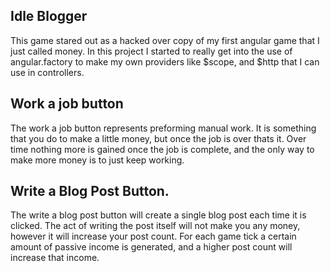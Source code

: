 ## Idle Blogger

This game stared out as a hacked over copy of my first angular game that I just called money. In this project I started to really get into the use of angular.factory to make my own providers like $scope, and $http that I can use in controllers.

## Work a job button

The work a job button represents preforming manual work. It is something that you do to make a little money, but once the job is over thats it. Over time nothing more is gained once the job is complete, and the only way to make more money is to just keep working.

## Write a Blog Post Button.

The write a blog post button will create a single blog post each time it is clicked. The act of writing the post itself will not make you any money, however it will increase your post count. For each game tick a certain amount of passive income is generated, and a higher post count will increase that income.